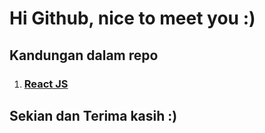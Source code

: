<h1>Hi Github, nice to meet you :) </h1>

<h2>Kandungan dalam repo</h2>

<ol>
        <li><h3><a href="https://reactjs.org/">React JS</a></h3></li>
</ol>

<h2>Sekian dan Terima kasih :)</h2>
